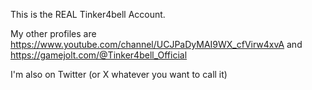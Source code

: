 This is the REAL Tinker4bell Account.

My other profiles are https://www.youtube.com/channel/UCJPaDyMAI9WX_cfVirw4xvA and https://gamejolt.com/@Tinker4bell_Official

I'm also on Twitter (or X whatever you want to call it)
